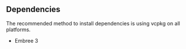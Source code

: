 ## Dependencies

The recommended method to install dependencies is using vcpkg on all platforms.

- Embree 3
